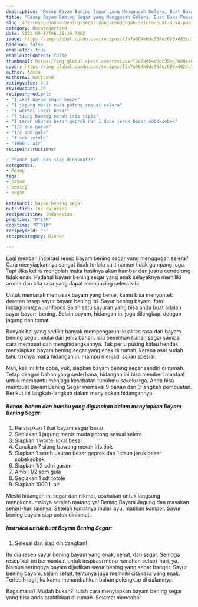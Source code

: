 ```yaml
---
description: "Resep Bayam Bening Segar yang Menggugah Selera, Buat Buka Puasa Bikin Ngiler"
title: "Resep Bayam Bening Segar yang Menggugah Selera, Buat Buka Puasa Bikin Ngiler"
slug: 432-resep-bayam-bening-segar-yang-menggugah-selera-buat-buka-puasa-bikin-ngiler
category: Uncategorized
date: 2022-09-12T06:35:19.740Z
image: https://img-global.cpcdn.com/recipes/f3a7a064e6dc954e/680x482cq70/bayam-bening-segar-foto-resep-utama.jpg
hideToc: false
enableToc: true
enableTocContent: false
thumbnail: https://img-global.cpcdn.com/recipes/f3a7a064e6dc954e/680x482cq70/bayam-bening-segar-foto-resep-utama.jpg
cover: https://img-global.cpcdn.com/recipes/f3a7a064e6dc954e/680x482cq70/bayam-bening-segar-foto-resep-utama.jpg
author: Admin
authorAv: notfound
ratingvalue: 4.3
reviewcount: 20
recipeingredient:
- "1 ikat bayam segar besar"
- "1 jagung manis muda potong sesuai selera"
- "1 wortel lokal besar"
- "7 siung bawang merah iris tipis"
- "1 sereh ukuran besar geprek dan 1 daun jeruk besar sobeksobek"
- "1/2 sdm garam"
- "1/2 sdm gula"
- "1 sdt totole"
- "1000 L air"
recipeinstructions:

- "Sudah jadi dan siap dinikmati!"
categories:
- Resep
tags:
- bayam
- bening
- segar

katakunci: bayam bening segar 
nutrition: 162 calories
recipecuisine: Indonesian
preptime: "PT14M"
cooktime: "PT31M"
recipeyield: "3"
recipecategory: Dinner

---
```



Lagi mencari inspirasi resep bayam bening segar yang menggugah selera? Cara menyiapkannya sangat tidak terlalu sulit namun tidak gampang juga. Tapi Jika keliru mengolah maka hasilnya akan hambar dan justru cenderung tidak enak. Padahal bayam bening segar yang enak selayaknya memiliki aroma dan cita rasa yang dapat memancing selera kita.


Untuk memasak memasak bayam yang benar, kamu bisa menyontek deretan resep sayur bayam bening ini. Sayur bening bayam. foto: Instagram/@wulanfoods Salah satu sayuran yang bisa anda buat adalah sayur bayam bening. Selain bayam, hidangan ini juga dilengkapi dengan jagung dan tomat.

Banyak hal yang sedikit banyak mempengaruhi kualitas rasa dari bayam bening segar, mulai dari jenis bahan, lalu pemilihan bahan segar sampai cara membuat dan menghidangkannya. Tak perlu pusing kalau hendak menyiapkan bayam bening segar yang enak di rumah, karena asal sudah tahu triknya maka hidangan ini mampu menjadi sajian spesial.


Nah, kali ini kita coba, yuk, siapkan bayam bening segar sendiri di rumah. Tetap dengan bahan yang sederhana, hidangan ini bisa memberi manfaat untuk membantu menjaga kesehatan tubuhmu sekeluarga. Anda bisa membuat Bayam Bening Segar memakai 9 bahan dan 0 langkah pembuatan. Berikut ini langkah-langkah dalam menyiapkan hidangannya.

<!--inarticleads1-->

##### Bahan-bahan dan bumbu yang digunakan dalam menyiapkan Bayam Bening Segar:

1. Persiapkan 1 ikat bayam segar besar
1. Sediakan 1 jagung manis muda potong sesuai selera
1. Siapkan 1 wortel lokal besar
1. Gunakan 7 siung bawang merah iris tipis
1. Siapkan 1 sereh ukuran besar geprek dan 1 daun jeruk besar sobeksobek
1. Siapkan 1/2 sdm garam
1. Ambil 1/2 sdm gula
1. Sediakan 1 sdt totole
1. Siapkan 1000 L air


Meski hidangan ini segar dan nikmat, usahakan untuk langsung mengkonsumsinya setelah matang ya! Bening Bayam Jagung dan masakan sehari-hari lainnya. Setelah tomatnya mulai layu, matikan kompor. Sayur bening bayam siap untuk dinikmati. 

<!--inarticleads2-->

##### Instruksi untuk buat Bayam Bening Segar:


1. Selesai dan siap dihidangkan!

Itu dia resep sayur bening bayam yang enak, sehat, dan segar. Semoga resep kali ini bermanfaat untuk inspirasi menu rumahan sehari-hari, ya. Namun seringnya bayam dijadikan sayur bening yang segar banget. Sayur bening bayam, selain sehat, tentunya juga memiliki cita rasa yang enak. Terlebih lagi jika kamu menambahkan bahan pelengkap di dalamnya. 

Bagaimana? Mudah bukan? Itulah cara menyiapkan bayam bening segar yang bisa anda praktikkan di rumah. Selamat mencoba!
